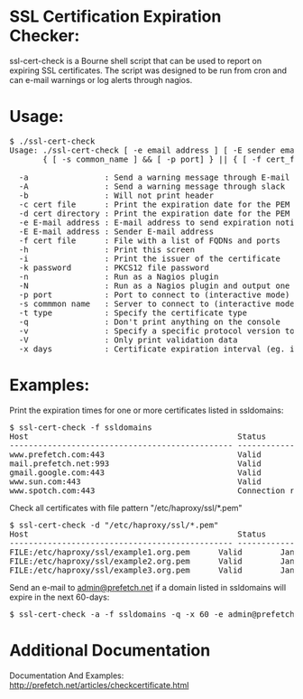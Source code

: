 # SSL Certification Expiration Checker:

ssl-cert-check is a Bourne shell script that can be used to report on expiring SSL certificates. The script was designed to be run from cron and can e-mail warnings or log alerts through nagios.  

# Usage:
<pre>
$ ./ssl-cert-check
Usage: ./ssl-cert-check [ -e email address ] [ -E sender email address ] [ -x days ] [-q] [-a] [-b] [-h] [-i] [-n] [-N] [-v]
       { [ -s common_name ] && [ -p port] } || { [ -f cert_file ] } || { [ -c cert file ] } || { [ -d cert dir ] }"

  -a                : Send a warning message through E-mail
  -A                : Send a warning message through slack
  -b                : Will not print header
  -c cert file      : Print the expiration date for the PEM or PKCS12 formatted certificate in cert file
  -d cert directory : Print the expiration date for the PEM or PKCS12 formatted certificates in cert directory
  -e E-mail address : E-mail address to send expiration notices
  -E E-mail address : Sender E-mail address
  -f cert file      : File with a list of FQDNs and ports
  -h                : Print this screen
  -i                : Print the issuer of the certificate
  -k password       : PKCS12 file password
  -n                : Run as a Nagios plugin
  -N                : Run as a Nagios plugin and output one line summary (implies -n, requires -f or -d)
  -p port           : Port to connect to (interactive mode)
  -s commmon name   : Server to connect to (interactive mode)
  -t type           : Specify the certificate type
  -q                : Don't print anything on the console
  -v                : Specify a specific protocol version to use (tls, ssl2, ssl3)
  -V                : Only print validation data
  -x days           : Certificate expiration interval (eg. if cert_date < days)
</pre>

# Examples:

Print the expiration times for one or more certificates listed in ssldomains:

<pre>
$ ssl-cert-check -f ssldomains
Host                                            Status       Expires      Days Left
----------------------------------------------- ------------ ------------ ----------
www.prefetch.com:443                            Valid        May 23 2006  218
mail.prefetch.net:993                           Valid        Jun 20 2006  246
gmail.google.com:443                            Valid        Jun 7 2006   233
www.sun.com:443                                 Valid        May 11 2009  1302
www.spotch.com:443                              Connection refused Unknown Unknown
</pre>

Check all certificates with file pattern "/etc/haproxy/ssl/\*.pem"

<pre>
$ ssl-cert-check -d "/etc/haproxy/ssl/*.pem"
Host                                            Status       Expires      Days
----------------------------------------------- ------------ ------------ ----
FILE:/etc/haproxy/ssl/example1.org.pem      Valid        Jan 6 2017   78                                 
FILE:/etc/haproxy/ssl/example2.org.pem      Valid        Jan 1 2017   73                                 
FILE:/etc/haproxy/ssl/example3.org.pem      Valid        Jan 6 2017   78                                 
</pre>

Send an e-mail to admin@prefetch.net if a domain listed in ssldomains will expire in the next 60-days:

<pre>
$ ssl-cert-check -a -f ssldomains -q -x 60 -e admin@prefetch.net
</pre>

# Additional Documentation

Documentation And Examples: http://prefetch.net/articles/checkcertificate.html
